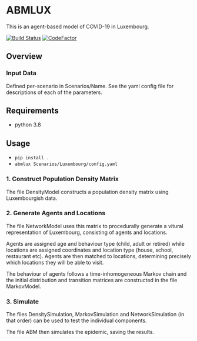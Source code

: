 # ABMLUX
This is an agent-based model of COVID-19 in Luxembourg.

[![Build Status](https://travis-ci.com/abm-covid-lux/abmlux.svg?token=kQRz83XUzT6dhmswrBbj&branch=master)](https://travis-ci.com/abm-covid-lux/abmlux)
[![CodeFactor](https://www.codefactor.io/repository/github/abm-covid-lux/abmlux/badge?s=006dc8f386c6ea6d2a7a90377ff30fcf15328919)](https://www.codefactor.io/repository/github/abm-covid-lux/abmlux)

## Overview

### Input Data
Defined per-scenario in Scenarios/Name.  See the yaml config file for descriptions of each of the parameters.

## Requirements

 * python 3.8

## Usage

 * `pip install .`
 * `abmlux Scenarios/Luxembourg/config.yaml`



### 1. Construct Population Density Matrix
The file DensityModel constructs a population density matrix using Luxembourgish data.

### 2. Generate Agents and Locations
The file NetworkModel uses this matrix to procedurally generate a vitural representation of Luxembourg, consisting of agents and locations.

 Agents are assigned age and behaviour type (child, adult or retired) while locations are assigned coordinates and location type (house, school, restaurant etc). Agents are then matched to locations, determining precisely which locations they will be able to visit.

The behaviour of agents follows a time-inhomogeneous Markov chain and the initial distribution and transition matrices are constructed in the file MarkovModel.

### 3. Simulate
The files DensitySimulation, MarkovSimulation and NetworkSimulation (in that order) can be used to test the individual components.

The file ABM then simulates the epidemic, saving the results.



